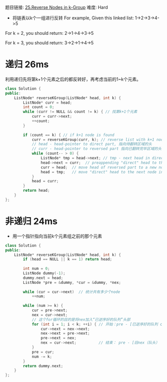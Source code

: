 题目链接: [25.Reverse Nodes in k-Group][1]
难度: Hard

- 将链表以k个一组进行反转
For example,
Given this linked list: 1->2->3->4->5

For k = 2, you should return: 2->1->4->3->5

For k = 3, you should return: 3->2->1->4->5

# 递归 26ms

利用递归先将第k+1个元素之后的都反转好，再考虑当前的1~k个元素。

```cpp
class Solution {
public:
    ListNode* reverseKGroup(ListNode* head, int k) {
        ListNode* curr = head;
        int count = 0;
        while (curr != NULL && count != k) { // 找第k+1个元素
            curr = curr->next;
            ++count;
        }
        
        if (count == k) { // if k+1 node is found
            curr = reverseKGroup(curr, k); // reverse list with k+1 node as head
            // head - head-pointer to direct part, 指向待翻转区域的头
            // curr - head-pointer to reversed part 指向已翻转完毕区域的头
            while (count-- > 0) {
                ListNode* tmp = head->next; // tmp - next head in direct part
                head->next = curr;  // preappending "direct" head to the reversed list 
                curr = head;  // move head of reversed part to a new node
                head = tmp;   // move "direct" head to the next node in direct part
            }
            head = curr;
        }
        return head;
    }
};
```

# 非递归 24ms

- 用一个指针指向当前k个元素组之前的那个元素

```cpp
class Solution {
public:
    ListNode* reverseKGroup(ListNode* head, int k) {
        if (head == NULL || k == 1) return head;
        
        int num = 0;
        ListNode dummy(-1);
        dummy.next = head;
        ListNode *pre = &dummy, *cur = &dummy, *nex;
        
        while (cur = cur->next)  // 统计共有多少个node
            ++num;
            
        while (num >= k) {
            cur = pre->next;
            nex = cur->next;
			// 这个for循环的目的是将nex加入“已逆序好的队列”头部
            for (int i = 1; i < k; ++i) { // 开始：pre - [已逆序好的队列 cur(队尾)]  - nex 
                cur->next = nex->next;
                nex->next = pre->next;
                pre->next = nex;
                nex = cur->next;          // 结束： pre - [旧nex（队头） 已逆序好的队列 cur(队尾)]  - 新nex 
            }
            pre = cur;
            num -= k;
        }
        return dummy.next;
    }
};
```


[1]: https://leetcode.com/problems/reverse-nodes-in-k-group/